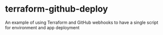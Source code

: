 # terraform-github-deploy
An example of using Terraform and GitHub webhooks to have a single script for environment and app deployment
